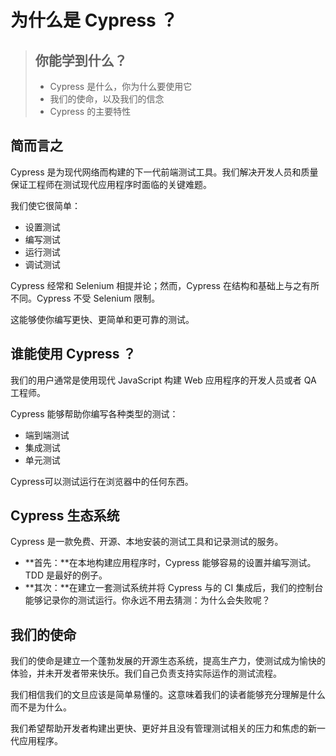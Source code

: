 # 为什么是 Cypress ？

> ## 你能学到什么？
>
> * Cypress 是什么，你为什么要使用它
> * 我们的使命，以及我们的信念
> * Cypress 的主要特性

## 简而言之

Cypress 是为现代网络而构建的下一代前端测试工具。我们解决开发人员和质量保证工程师在测试现代应用程序时面临的关键难题。

我们使它很简单：

* 设置测试
* 编写测试
* 运行测试
* 调试测试

Cypress 经常和 Selenium 相提并论；然而，Cypress 在结构和基础上与之有所不同。Cypress 不受 Selenium 限制。

这能够使你编写更快、更简单和更可靠的测试。

## 谁能使用 Cypress ？

我们的用户通常是使用现代 JavaScript 构建 Web 应用程序的开发人员或者 QA 工程师。

Cypress 能够帮助你编写各种类型的测试：

* 端到端测试
* 集成测试
* 单元测试

Cypress可以测试运行在浏览器中的任何东西。

## Cypress 生态系统

Cypress 是一款免费、开源、本地安装的测试工具和记录测试的服务。

* **首先：**在本地构建应用程序时，Cypress 能够容易的设置并编写测试。TDD 是最好的例子。
* **其次：**在建立一套测试系统并将 Cypress 与的 CI 集成后，我们的控制台能够记录你的测试运行。你永远不用去猜测：为什么会失败呢？

## 我们的使命

我们的使命是建立一个蓬勃发展的开源生态系统，提高生产力，使测试成为愉快的体验，并未开发者带来快乐。我们自己负责支持实际运作的测试流程。

我们相信我们的文旦应该是简单易懂的。这意味着我们的读者能够充分理解是什么而不是为什么。

我们希望帮助开发者构建出更快、更好并且没有管理测试相关的压力和焦虑的新一代应用程序。


